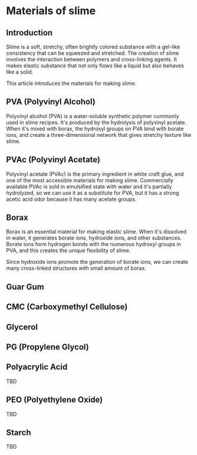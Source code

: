 # Materials of slime
## Introduction
Slime is a soft, stretchy, often brightly colored substance with a gel-like consistency that can be squeezed and stretched.
The creation of slime involves the interaction between polymers and cross-linking agents.
It makes elastic substance that not only flows like a liquid but also behaves like a solid.

This article introduces the materials for making slime.

## PVA (Polyvinyl Alcohol)
Polyvinyl alcohol (PVA) is a water-soluble synthetic polymer commonly used in slime recipes.
It's produced by the hydrolysis of polyvinyl acetate.
When it's mixed with borax, the hydroxyl groups on PVA bind with borate ions, and create a three-dimensional network that gives stretchy texture like slime.

## PVAc (Polyvinyl Acetate)
Polyvinyl acetate (PVAc) is the primary ingredient in white craft glue, and one of the most accessible materials for making slime.
Commercially available PVAc is sold in emulsified state with water and it's partially hydrolyzed, so we can use it as a substitute for PVA, but it has a strong acetic acid odor because it has many acetate groups.

## Borax
Borax is an essential material for making elastic slime.
When it's dissolved in water, it generates borate ions, hydroxide ions, and other substances.
Borate ions form hydrogen bonds with the numerous hydroxyl groups in PVA, and this creates the unique flexibility of slime.

Since hydroxide ions promote the generation of borate ions, we can create many cross-linked structures with small amount of borax.

## Guar Gum

## CMC (Carboxymethyl Cellulose)

## Glycerol

## PG (Propylene Glycol)


## Polyacrylic Acid
TBD

## PEO (Polyethylene Oxide)
TBD

## Starch
TBD
